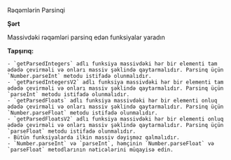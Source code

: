 Rəqəmlərin Parsinqi

**Şərt**

Massivdəki rəqəmləri parsinq edən funksiyalar yaradın

**Tapşırıq:**

    - `getParsedIntegers` adlı funksiya massivdəki hər bir elementi tam ədədə çevirməli və onları massiv şəklində qaytarmalıdır. Parsinq üçün `Number.parseInt` metodu istifadə olunmalıdır.
    - `getParsedIntegersV2` adlı funksiya massivdəki hər bir elementi tam ədədə çevirməli və onları massiv şəklində qaytarmalıdır. Parsinq üçün `parseInt` metodu istifadə olunmalıdır.
    - `getParsedFloats` adlı funksiya massivdəki hər bir elementi onluq ədədə çevirməli və onları massiv şəklində qaytarmalıdır. Parsinq üçün `Number.parseFloat` metodu istifadə olunmalıdır.
    - `getParsedFloatsV2` adlı funksiya massivdəki hər bir elementi onluq ədədə çevirməli və onları massiv şəklində qaytarmalıdır. Parsinq üçün `parseFloat` metodu istifadə olunmalıdır.
    - Bütün funksiyalarda ilkin massiv dəyişməz qalmalıdır.
    - `Number.parseInt` və `parseInt`, həmçinin `Number.parseFloat` və `parseFloat` metodlarının nəticələrini müqayisə edin.
